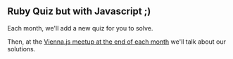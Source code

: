 ## Ruby Quiz but with Javascript ;)

Each month, we'll add a new quiz for you to solve.

Then, at the [Vienna.js meetup at the end of each month](http://www.meetup.com/viennajs/ "Vienna.js") we'll talk about our solutions.
